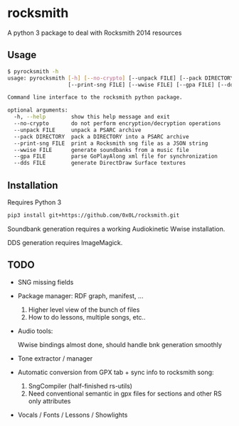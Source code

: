# rocksmith

A python 3 package to deal with Rocksmith 2014 resources


## Usage

```sh
$ pyrocksmith -h
usage: pyrocksmith [-h] [--no-crypto] [--unpack FILE] [--pack DIRECTORY]
                   [--print-sng FILE] [--wwise FILE] [--gpa FILE] [--dds FILE]

Command line interface to the rocksmith python package.

optional arguments:
  -h, --help        show this help message and exit
  --no-crypto       do not perform encryption/decryption operations
  --unpack FILE     unpack a PSARC archive
  --pack DIRECTORY  pack a DIRECTORY into a PSARC archive
  --print-sng FILE  print a Rocksmith sng file as a JSON string
  --wwise FILE      generate soundbanks from a music file
  --gpa FILE        parse GoPlayAlong xml file for synchronization
  --dds FILE        generate DirectDraw Surface textures
```


## Installation

Requires Python 3

```sh
pip3 install git+https://github.com/0x0L/rocksmith.git
```

Soundbank generation requires a working Audiokinetic Wwise installation.

DDS generation requires ImageMagick.

## TODO

* SNG missing fields

* Package manager: RDF graph, manifest, ...

  1. Higher level view of the bunch of files
  2. How to do lessons, multiple songs, etc..


* Audio tools:

  Wwise bindings almost done, should handle bnk generation smoothly


* Tone extractor / manager


* Automatic conversion from GPX tab + sync info to rocksmith song:

  1. SngCompiler (half-finished rs-utils)
  2. Need conventional semantic in gpx files for sections and other RS only attributes


* Vocals / Fonts / Lessons / Showlights
